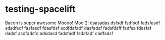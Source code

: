 # testing-spacelift
Bacon is super awesome
Moooo! Moo 2!
dsasadas
dsfsdf
fsdfsdf
fadsfasdf
sdsdfsdf
fasfasdf
fdasfdsf acdfdafadf dasfadsf
fadsfdsff fadfsa
fdasfaf dadsf asdfadsfd adsdasd
fadsfadf
 fsdafadf
cadfadsf
